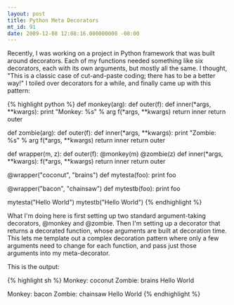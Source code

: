 ```yaml
---
layout: post
title: Python Meta Decorators
mt_id: 91
date: 2009-12-08 12:08:16.000000000 -08:00
---
```

Recently, I was working on a project in Python framework that was built
around decorators. Each of my functions needed something like six
decorators, each with its own arguments, but mostly all the same. I
thought, "This is a classic case of cut-and-paste coding; there has to
be a better way!" I toiled over decorators for a while, and finally came
up with this pattern:

{% highlight python %}
def monkey(arg):
  def outer(f):
    def inner(*args, **kwargs):
      print "Monkey: %s" % arg
      f(*args, **kwargs)
    return inner
  return outer

def zombie(arg):
  def outer(f):
    def inner(*args, **kwargs):
      print "Zombie: %s" % arg
      f(*args, **kwargs)
    return inner
  return outer

def wrapper(m, z):
  def outer(f):
    @monkey(m)
    @zombie(z)
    def inner(*args, **kwargs):
      f(*args, **kwargs)
    return inner
  return outer

@wrapper("coconut", "brains")
def mytesta(foo):
  print foo

@wrapper("bacon", "chainsaw")
def mytestb(foo):
  print foo

mytesta("Hello World")
mytestb("Hello World")
{% endhighlight %}

What I'm doing here is first setting up two standard argument-taking
decorators, @monkey and @zombie. Then I'm setting up a decorator that
returns a decorated function, whose arguments are built at decoration
time. This lets me template out a complex decoration pattern where only
a few arguments need to change for each function, and pass just those
arguments into my meta-decorator.

This is the output:

{% highlight sh %}
Monkey: coconut
Zombie: brains
Hello World

Monkey: bacon
Zombie: chainsaw
Hello World
{% endhighlight %}
